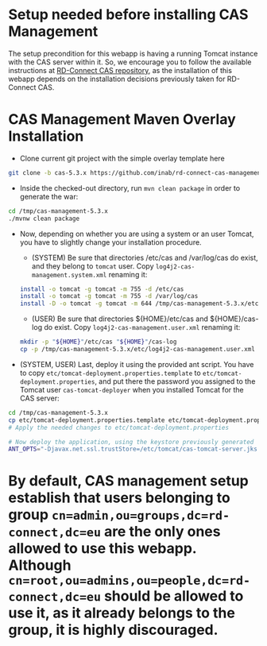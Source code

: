 # Setup needed before installing CAS Management
The setup precondition for this webapp is having a running Tomcat instance with the CAS server within it. So, we encourage you to follow the available instructions at [RD-Connect CAS repository](/inab/rd-connect-cas-overlay/blob/5.3.x/INSTALL.md), as the installation of this webapp depends on the installation decisions previously taken for RD-Connect CAS.

# CAS Management Maven Overlay Installation
* Clone current git project with the simple overlay template here
```bash
git clone -b cas-5.3.x https://github.com/inab/rd-connect-cas-management-overlay.git /tmp/cas-management-5.3.x
```	

* Inside the checked-out directory, run `mvn clean package` in order to generate the war:
```bash
cd /tmp/cas-management-5.3.x
./mvnw clean package
```

* Now, depending on whether you are using a system or an user Tomcat, you have to slightly change your installation procedure.

  * (SYSTEM) Be sure that directories /etc/cas and /var/log/cas do exist, and they belong to `tomcat` user. Copy `log4j2-cas-management.system.xml` renaming it:
  ```bash
  install -o tomcat -g tomcat -m 755 -d /etc/cas
  install -o tomcat -g tomcat -m 755 -d /var/log/cas
  install -D -o tomcat -g tomcat -m 644 /tmp/cas-management-5.3.x/etc/log4j2-cas-management.system.xml /etc/cas/log4j2-cas-management.xml
  ```
  
  * (USER) Be sure that directories ${HOME}/etc/cas and ${HOME}/cas-log do exist. Copy `log4j2-cas-management.user.xml` renaming it:
  ```bash
  mkdir -p "${HOME}"/etc/cas "${HOME}"/cas-log
  cp -p /tmp/cas-management-5.3.x/etc/log4j2-cas-management.user.xml "${HOME}"/etc/cas/log4j2-cas-management.xml
  ```

* (SYSTEM, USER) Last, deploy it using the provided ant script. You have to copy `etc/tomcat-deployment.properties.template` to `etc/tomcat-deployment.properties`, and put there the password you assigned to the Tomcat user `cas-tomcat-deployer` when you installed Tomcat for the CAS server:

```bash
cd /tmp/cas-management-5.3.x
cp etc/tomcat-deployment.properties.template etc/tomcat-deployment.properties
# Apply the needed changes to etc/tomcat-deployment.properties

# Now deploy the application, using the keystore previously generated
ANT_OPTS="-Djavax.net.ssl.trustStore=/etc/tomcat/cas-tomcat-server.jks -Djavax.net.ssl.trustStorePassword=cas.Keystore.Pass" ant deploy
```

# By default, CAS management setup establish that users belonging to group `cn=admin,ou=groups,dc=rd-connect,dc=eu` are the only ones allowed to use this webapp. Although `cn=root,ou=admins,ou=people,dc=rd-connect,dc=eu` should be allowed to use it, as it already belongs to the group, it is highly discouraged.
